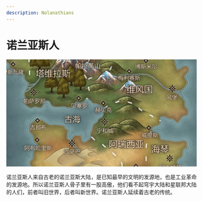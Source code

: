```yaml
---
description: Nolanathians
---
```


# 诺兰亚斯人

![&#x8BFA;&#x5170;&#x4E9A;&#x65AF;](../../.gitbook/assets/nuo-lan-ya-si-.jpg)

诺兰亚斯人来自古老的诺兰亚斯大陆，是已知最早的文明的发源地，也是工业革命的发源地。所以诺兰亚斯人骨子里有一股高傲，他们看不起穹宇大陆和星联邦大陆的人们，前者叫旧世界，后者叫新世界。诺兰亚斯人延续着古老的传统。

